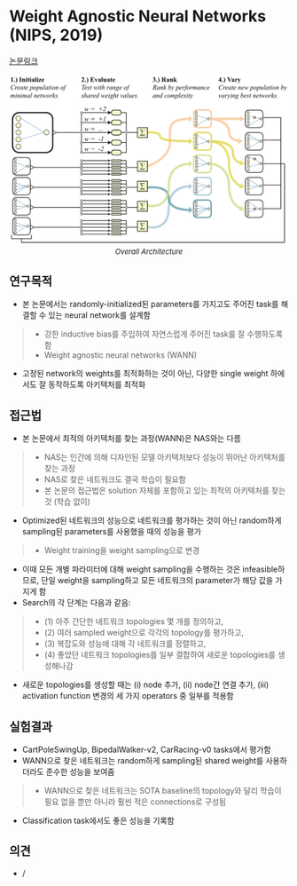 # Weight Agnostic Neural Networks (NIPS, 2019)

[논문링크](https://proceedings.neurips.cc/paper/2019/hash/e98741479a7b998f88b8f8c9f0b6b6f1-Abstract.html)

<p align="center">
    <img width="600" alt='fig1' src="./img/23_04_01.png?raw=true"></br>
    <em><font size=2>Overall Architecture</font></em>
</p>

## 연구목적
- 본 논문에서는 randomly-initialized된 parameters를 가지고도 주어진 task를 해결할 수 있는 neural network를 설계함
> - 강한 inductive bias를 주입하여 자연스럽게 주어진 task를 잘 수행하도록 함
> - Weight agnostic neural networks (WANN)
- 고정된 network의 weights를 최적화하는 것이 아닌, 다양한 single weight 하에서도 잘 동작하도록 아키텍처를 최적화

## 접근법
- 본 논문에서 최적의 아키텍처를 찾는 과정(WANN)은 NAS와는 다름
> - NAS는 인간에 의해 디자인된 모델 아키텍처보다 성능이 뛰어난 아키텍처를 찾는 과정
> - NAS로 찾은 네트워크도 결국 학습이 필요함
> - 본 논문의 접근법은 solution 자체를 포함하고 있는 최적의 아키텍처를 찾는 것 (학습 없이)
- Optimized된 네트워크의 성능으로 네트워크를 평가하는 것이 아닌 random하게 sampling된 parameters를 사용했을 때의 성능을 평가
> - Weight training을 weight sampling으로 변경
- 이때 모든 개별 파라미터에 대해 weight sampling을 수행하는 것은 infeasible하므로, 단일 weight을 sampling하고 모든 네트워크의 parameter가 해당 값을 가지게 함
- Search의 각 단계는 다음과 같음:
> - (1) 아주 간단한 네트워크 topologies 몇 개를 정의하고,
> - (2) 여러 sampled weight으로 각각의 topology를 평가하고,
> - (3) 복잡도와 성능에 대해 각 네트워크를 정렬하고, 
> - (4) 좋았던 네트워크 topologies를 일부 결합하여 새로운 topologies를 생성해나감
- 새로운 topologies를 생성할 때는 (i) node 추가, (ii) node간 연결 추가, (iii) activation function 변경의 세 가지 operators 중 일부를 적용함
 
## 실험결과
- CartPoleSwingUp, BipedalWalker-v2, CarRacing-v0 tasks에서 평가함
- WANN으로 찾은 네트워크는 random하게 sampling된 shared weight를 사용하더라도 준수한 성능을 보여줌
> - WANN으로 찾은 네트워크는 SOTA baseline의 topology와 달리 학습이 필요 없을 뿐만 아니라 훨씬 적은 connections로 구성됨
- Classification task에서도 좋은 성능을 기록함

## 의견
- / 